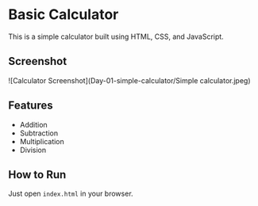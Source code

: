 # Basic Calculator

This is a simple calculator built using HTML, CSS, and JavaScript.

## Screenshot

![Calculator Screenshot](Day-01-simple-calculator/Simple calculator.jpeg)

## Features
- Addition
- Subtraction
- Multiplication
- Division

## How to Run
Just open `index.html` in your browser.
